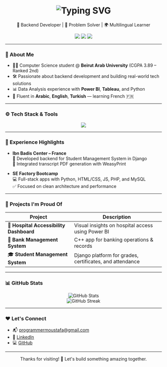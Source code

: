 <!-- Animated Header -->
<h1 align="center">
  <img src="https://readme-typing-svg.herokuapp.com?font=Fira+Code&size=28&pause=1000&color=00BFFF&center=true&vCenter=true&width=435&lines=Hey+there%2C+I'm+Moustafa+%F0%9F%91%8B;SOFTWARE+%7C+ENGINEER" alt="Typing SVG" />
</h1>

<p align="center">
  🧠 Backend Developer | 🎯 Problem Solver | 🌍 Multilingual Learner  
</p>

<p align="center">
  <a href="mailto:programmermoustafa@gmail.com"><img src="https://img.shields.io/badge/Email-Contact-informational?style=flat&logo=gmail&logoColor=white&color=blue" /></a>
  <a href="https://linkedin.com/in/pg-moustafa"><img src="https://img.shields.io/badge/LinkedIn-Connect-blue?style=flat&logo=linkedin" /></a>
  <a href="https://github.com/PG-Moustafa"><img src="https://img.shields.io/badge/GitHub-Follow-lightgray?style=flat&logo=github" /></a>
</p>

---

### 🚀 About Me

- 🧑‍💻 Computer Science student @ **Beirut Arab University** (CGPA 3.89 – Ranked 2nd)
- 🛠️ Passionate about backend development and building real-world tech solutions
- 📊 Data Analysis experience with **Power BI**, **Tableau**, and Python
- 💬 Fluent in **Arabic**, **English**, **Turkish** — learning French 🇫🇷

---

### ⚙️ Tech Stack & Tools

<p align="center">
  <img src="https://skillicons.dev/icons?i=python,cpp,java,django,flutter,mysql,mongodb,html,css,js,bootstrap,git,github,powerbi,tableau&theme=light" />
</p>

---

### 💼 Experience Highlights

- **Ibn Badis Center – France**  
  🏫 Developed backend for Student Management System in Django  
  📄 Integrated transcript PDF generation with WeasyPrint

- **SE Factory Bootcamp**  
  💻 Full-stack apps with Python, HTML/CSS, JS, PHP, and MySQL  
  ✅ Focused on clean architecture and performance

---

### 🌟 Projects I'm Proud Of

| Project | Description |
|--------|-------------|
| 🏥 **Hospital Accessibility Dashboard** | Visual insights on hospital access using Power BI |
| 🏦 **Bank Management System** | C++ app for banking operations & records |
| 🎓 **Student Management System** | Django platform for grades, certificates, and attendance |

---

### 📊 GitHub Stats

<p align="center">
  <img src="https://github-readme-stats.vercel.app/api?username=PG-Moustafa&show_icons=true&theme=tokyonight&hide_title=true" alt="GitHub Stats" />
  <br/>
  <img src="https://github-readme-streak-stats.herokuapp.com/?user=PG-Moustafa&theme=tokyonight" alt="GitHub Streak" />
</p>

---

### ❤️ Let's Connect

- 📬 [programmermoustafa@gmail.com](mailto:programmermoustafa@gmail.com)  
- 💼 [LinkedIn](https://linkedin.com/in/pg-moustafa)  
- 💻 [GitHub](https://github.com/PG-Moustafa)

---

<p align="center">Thanks for visiting! 🙌 Let's build something amazing together.</p>
